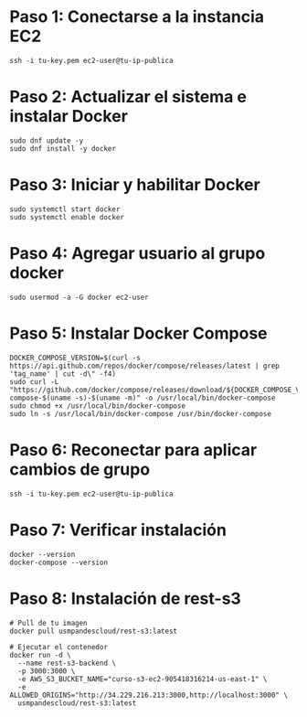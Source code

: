 # Paso 1: Conectarse a la instancia EC2

```
ssh -i tu-key.pem ec2-user@tu-ip-publica
```

# Paso 2: Actualizar el sistema e instalar Docker

```
sudo dnf update -y
sudo dnf install -y docker
```

# Paso 3: Iniciar y habilitar Docker

```
sudo systemctl start docker
sudo systemctl enable docker
```

# Paso 4: Agregar usuario al grupo docker

```
sudo usermod -a -G docker ec2-user
```

# Paso 5: Instalar Docker Compose

```
DOCKER_COMPOSE_VERSION=$(curl -s https://api.github.com/repos/docker/compose/releases/latest | grep 'tag_name' | cut -d\" -f4)
sudo curl -L "https://github.com/docker/compose/releases/download/${DOCKER_COMPOSE_VERSION}/docker-compose-$(uname -s)-$(uname -m)" -o /usr/local/bin/docker-compose
sudo chmod +x /usr/local/bin/docker-compose
sudo ln -s /usr/local/bin/docker-compose /usr/bin/docker-compose
```

# Paso 6: Reconectar para aplicar cambios de grupo

```
ssh -i tu-key.pem ec2-user@tu-ip-publica
```

# Paso 7: Verificar instalación

```
docker --version
docker-compose --version
```

# Paso 8: Instalación de rest-s3

```
# Pull de tu imagen
docker pull usmpandescloud/rest-s3:latest

# Ejecutar el contenedor
docker run -d \
  --name rest-s3-backend \
  -p 3000:3000 \
  -e AWS_S3_BUCKET_NAME="curso-s3-ec2-905418316214-us-east-1" \
  -e ALLOWED_ORIGINS="http://34.229.216.213:3000,http://localhost:3000" \
  usmpandescloud/rest-s3:latest
```
